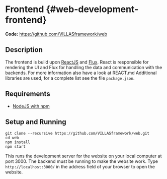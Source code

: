 # Frontend {#web-development-frontend}

**Code:** https://github.com/VILLASframework/web

## Description

The frontend is build upon [ReactJS](https://facebook.github.io/react/) and [Flux](https://facebook.github.io/flux/).
React is responsible for rendering the UI and Flux for handling the data and communication with the backends. For more information also have a look at REACT.md
Additional libraries are used, for a complete list see the file `package.json`.

## Requirements

- [NodeJS with npm](https://nodejs.org/en/)

## Setup and Running

```shell
git clone --recursive https://github.com/VILLASframework/web.git
cd web
npm install
npm start
```

This runs the development server for the website on your local computer at port 3000.
The backend must be running to make the website work. 
Type `http://localhost:3000/` in the address field of your browser to open the website.
